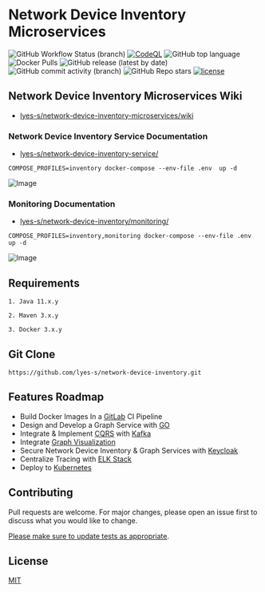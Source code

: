 # Network Device Inventory Microservices

![GitHub Workflow Status (branch)](https://img.shields.io/github/workflow/status/lyes-s/network-device-inventory/Java%20CI%20with%20Maven/master)
[![CodeQL](https://github.com/lyes-s/network-device-inventory/workflows/CodeQL/badge.svg)](https://github.com/lyes-s/network-device-inventory/actions?query=workflow%3ACodeQL)
![GitHub top language](https://img.shields.io/github/languages/top/lyes-s/network-device-inventory)
![Docker Pulls](https://img.shields.io/docker/pulls/lsefiane/network-device-inventory)
![GitHub release (latest by date)](https://img.shields.io/github/v/release/lyes-s/network-device-inventory)
![GitHub commit activity (branch)](https://img.shields.io/github/commit-activity/y/lyes-s/network-device-inventory/master)
![GitHub Repo stars](https://img.shields.io/github/stars/lyes-s/network-device-inventory?style=social)
[![license](https://img.shields.io/badge/License-MIT-yellow.svg)](https://github.com/lyes-s/network-device-inventory/blob/master/LICENSE.md)

## Network Device Inventory Microservices Wiki

* [lyes-s/network-device-inventory-microservices/wiki](https://github.com/lyes-s/network-device-inventory/wiki)


### Network Device Inventory Service Documentation

* [lyes-s/network-device-inventory-service/](https://github.com/lyes-s/network-device-inventory/tree/master/network-device-inventory-service)

```
COMPOSE_PROFILES=inventory docker-compose --env-file .env  up -d
```

![Image](https://raw.githubusercontent.com/wiki/lyes-s/network-device-inventory/images/inventory-restful-web-service.PNG)

### Monitoring Documentation

* [lyes-s/network-device-inventory/monitoring/](https://github.com/lyes-s/network-device-inventory/wiki/Monitoring)

```
COMPOSE_PROFILES=inventory,monitoring docker-compose --env-file .env  up -d
```

![Image](https://raw.githubusercontent.com/wiki/lyes-s/network-device-inventory/images/monitoring-system-design-v2.PNG)


## Requirements
```
1. Java 11.x.y

2. Maven 3.x.y

3. Docker 3.x.y
```

## Git Clone
```
https://github.com/lyes-s/network-device-inventory.git
```

## Features Roadmap

* Build Docker Images In a [GitLab](https://about.gitlab.com/) CI Pipeline
* Design and Develop a Graph Service with [GO](https://go.dev/)
* Integrate & Implement [CQRS](https://www.confluent.io/blog/event-sourcing-cqrs-stream-processing-apache-kafka-whats-connection/) with [Kafka](https://kafka.apache.org/)
* Integrate [Graph Visualization](https://github.com/lyes-s/graph-visualization)
* Secure Network Device Inventory & Graph Services with [Keycloak](https://www.keycloak.org/)
* Centralize Tracing with [ELK Stack](https://www.elastic.co/elastic-stack/)
* Deploy to [Kubernetes](https://kubernetes.io/)

## Contributing

Pull requests are welcome. For major changes, please open an issue first to discuss what you would like to change.

[Please make sure to update tests as appropriate](https://github.com/lyes-s/network-device-inventory/wiki/Application-Test-Suite-with-JUnit-5-&-Mockito-%F0%9F%8D%B8).

## License

[MIT](https://github.com/lyes-s/network-device-inventory/blob/master/LICENSE.md)
